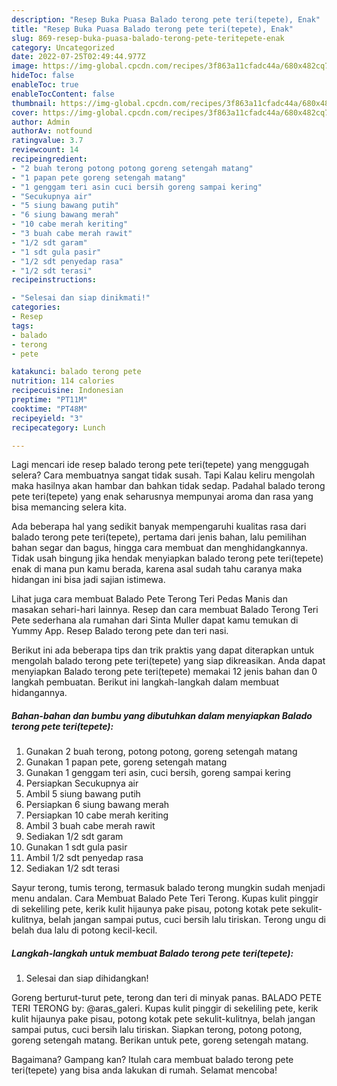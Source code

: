 ```yaml
---
description: "Resep Buka Puasa Balado terong pete teri(tepete), Enak"
title: "Resep Buka Puasa Balado terong pete teri(tepete), Enak"
slug: 869-resep-buka-puasa-balado-terong-pete-teritepete-enak
category: Uncategorized
date: 2022-07-25T02:49:44.977Z
image: https://img-global.cpcdn.com/recipes/3f863a11cfadc44a/680x482cq70/balado-terong-pete-teritepete-foto-resep-utama.jpg
hideToc: false
enableToc: true
enableTocContent: false
thumbnail: https://img-global.cpcdn.com/recipes/3f863a11cfadc44a/680x482cq70/balado-terong-pete-teritepete-foto-resep-utama.jpg
cover: https://img-global.cpcdn.com/recipes/3f863a11cfadc44a/680x482cq70/balado-terong-pete-teritepete-foto-resep-utama.jpg
author: Admin
authorAv: notfound
ratingvalue: 3.7
reviewcount: 14
recipeingredient:
- "2 buah terong potong potong goreng setengah matang"
- "1 papan pete goreng setengah matang"
- "1 genggam teri asin cuci bersih goreng sampai kering"
- "Secukupnya air"
- "5 siung bawang putih"
- "6 siung bawang merah"
- "10 cabe merah keriting"
- "3 buah cabe merah rawit"
- "1/2 sdt garam"
- "1 sdt gula pasir"
- "1/2 sdt penyedap rasa"
- "1/2 sdt terasi"
recipeinstructions:

- "Selesai dan siap dinikmati!"
categories:
- Resep
tags:
- balado
- terong
- pete

katakunci: balado terong pete 
nutrition: 114 calories
recipecuisine: Indonesian
preptime: "PT11M"
cooktime: "PT48M"
recipeyield: "3"
recipecategory: Lunch

---
```



Lagi mencari ide resep balado terong pete teri(tepete) yang menggugah selera? Cara membuatnya sangat tidak susah. Tapi Kalau keliru mengolah maka hasilnya akan hambar dan bahkan tidak sedap. Padahal balado terong pete teri(tepete) yang enak seharusnya mempunyai aroma dan rasa yang bisa memancing selera kita.


Ada beberapa hal yang sedikit banyak mempengaruhi kualitas rasa dari balado terong pete teri(tepete), pertama dari jenis bahan, lalu pemilihan bahan segar dan bagus, hingga cara membuat dan menghidangkannya. Tidak usah bingung jika hendak menyiapkan balado terong pete teri(tepete) enak di mana pun kamu berada, karena asal sudah tahu caranya maka hidangan ini bisa jadi sajian istimewa.

Lihat juga cara membuat Balado Pete Terong Teri Pedas Manis dan masakan sehari-hari lainnya. Resep dan cara membuat Balado Terong Teri Pete sederhana ala rumahan dari Sinta Muller dapat kamu temukan di Yummy App. Resep Balado terong pete dan teri nasi.


Berikut ini ada beberapa tips dan trik praktis yang dapat diterapkan untuk mengolah balado terong pete teri(tepete) yang siap dikreasikan. Anda dapat menyiapkan Balado terong pete teri(tepete) memakai 12 jenis bahan dan 0 langkah pembuatan. Berikut ini langkah-langkah dalam membuat hidangannya.

<!--inarticleads1-->

##### Bahan-bahan dan bumbu yang dibutuhkan dalam menyiapkan Balado terong pete teri(tepete):

1. Gunakan 2 buah terong, potong potong, goreng setengah matang
1. Gunakan 1 papan pete, goreng setengah matang
1. Gunakan 1 genggam teri asin, cuci bersih, goreng sampai kering
1. Persiapkan Secukupnya air
1. Ambil 5 siung bawang putih
1. Persiapkan 6 siung bawang merah
1. Persiapkan 10 cabe merah keriting
1. Ambil 3 buah cabe merah rawit
1. Sediakan 1/2 sdt garam
1. Gunakan 1 sdt gula pasir
1. Ambil 1/2 sdt penyedap rasa
1. Sediakan 1/2 sdt terasi


Sayur terong, tumis terong, termasuk balado terong mungkin sudah menjadi menu andalan. Cara Membuat Balado Pete Teri Terong. Kupas kulit pinggir di sekeliling pete, kerik kulit hijaunya pake pisau, potong kotak pete sekulit-kulitnya, belah jangan sampai putus, cuci bersih lalu tiriskan. Terong ungu di belah dua lalu di potong kecil-kecil⁣. 

<!--inarticleads2-->

##### Langkah-langkah untuk membuat Balado terong pete teri(tepete):


1. Selesai dan siap dihidangkan!

Goreng berturut-turut pete, terong dan teri di minyak panas. BALADO PETE TERI TERONG by: @aras_galeri. Kupas kulit pinggir di sekeliling pete, kerik kulit hijaunya pake pisau, potong kotak pete sekulit-kulitnya, belah jangan sampai putus, cuci bersih lalu tiriskan. Siapkan terong, potong potong, goreng setengah matang. Berikan untuk pete, goreng setengah matang. 

Bagaimana? Gampang kan? Itulah cara membuat balado terong pete teri(tepete) yang bisa anda lakukan di rumah. Selamat mencoba!
